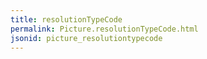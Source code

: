 ```yaml
---
title: resolutionTypeCode
permalink: Picture.resolutionTypeCode.html
jsonid: picture_resolutiontypecode
---
```

